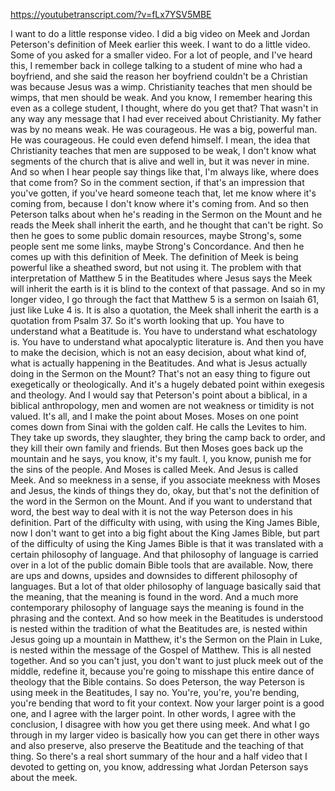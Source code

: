 https://youtubetranscript.com/?v=fLx7YSV5MBE

 I want to do a little response video. I did a big video on Meek and Jordan Peterson's definition of Meek earlier this week. I want to do a little video. Some of you asked for a smaller video. For a lot of people, and I've heard this, I remember back in college talking to a student of mine who had a boyfriend, and she said the reason her boyfriend couldn't be a Christian was because Jesus was a wimp. Christianity teaches that men should be wimps, that men should be weak. And you know, I remember hearing this even as a college student, I thought, where do you get that? That wasn't in any way any message that I had ever received about Christianity. My father was by no means weak. He was courageous. He was a big, powerful man. He was courageous. He could even defend himself. I mean, the idea that Christianity teaches that men are supposed to be weak, I don't know what segments of the church that is alive and well in, but it was never in mine. And so when I hear people say things like that, I'm always like, where does that come from? So in the comment section, if that's an impression that you've gotten, if you've heard someone teach that, let me know where it's coming from, because I don't know where it's coming from. And so then Peterson talks about when he's reading in the Sermon on the Mount and he reads the Meek shall inherit the earth, and he thought that can't be right. So then he goes to some public domain resources, maybe Strong's, some people sent me some links, maybe Strong's Concordance. And then he comes up with this definition of Meek. The definition of Meek is being powerful like a sheathed sword, but not using it. The problem with that interpretation of Matthew 5 in the Beatitudes where Jesus says the Meek will inherit the earth is it is blind to the context of that passage. And so in my longer video, I go through the fact that Matthew 5 is a sermon on Isaiah 61, just like Luke 4 is. It is also a quotation, the Meek shall inherit the earth is a quotation from Psalm 37. So it's worth looking that up. You have to understand what a Beatitude is. You have to understand what eschatology is. You have to understand what apocalyptic literature is. And then you have to make the decision, which is not an easy decision, about what kind of, what is actually happening in the Beatitudes. And what is Jesus actually doing in the Sermon on the Mount? That's not an easy thing to figure out exegetically or theologically. And it's a hugely debated point within exegesis and theology. And I would say that Peterson's point about a biblical, in a biblical anthropology, men and women are not weakness or timidity is not valued. It's all, and I make the point about Moses. Moses on one point comes down from Sinai with the golden calf. He calls the Levites to him. They take up swords, they slaughter, they bring the camp back to order, and they kill their own family and friends. But then Moses goes back up the mountain and he says, you know, it's my fault. I, you know, punish me for the sins of the people. And Moses is called Meek. And Jesus is called Meek. And so meekness in a sense, if you associate meekness with Moses and Jesus, the kinds of things they do, okay, but that's not the definition of the word in the Sermon on the Mount. And if you want to understand that word, the best way to deal with it is not the way Peterson does in his definition. Part of the difficulty with using, with using the King James Bible, now I don't want to get into a big fight about the King James Bible, but part of the difficulty of using the King James Bible is that it was translated with a certain philosophy of language. And that philosophy of language is carried over in a lot of the public domain Bible tools that are available. Now, there are ups and downs, upsides and downsides to different philosophy of languages. But a lot of that older philosophy of language basically said that the meaning, that the meaning is found in the word. And a much more contemporary philosophy of language says the meaning is found in the phrasing and the context. And so how meek in the Beatitudes is understood is nested within the tradition of what the Beatitudes are, is nested within Jesus going up a mountain in Matthew, it's the Sermon on the Plain in Luke, is nested within the message of the Gospel of Matthew. This is all nested together. And so you can't just, you don't want to just pluck meek out of the middle, redefine it, because you're going to misshape this entire dance of theology that the Bible contains. So does Peterson, the way Peterson is using meek in the Beatitudes, I say no. You're, you're, you're bending, you're bending that word to fit your context. Now your larger point is a good one, and I agree with the larger point. In other words, I agree with the conclusion, I disagree with how you get there using meek. And what I go through in my larger video is basically how you can get there in other ways and also preserve, also preserve the Beatitude and the teaching of that thing. So there's a real short summary of the hour and a half video that I devoted to getting on, you know, addressing what Jordan Peterson says about the meek.
